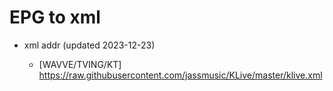 # EPG to xml

* xml addr (updated 2023-12-23)

  - [WAVVE/TVING/KT]
    https://raw.githubusercontent.com/jassmusic/KLive/master/klive.xml

